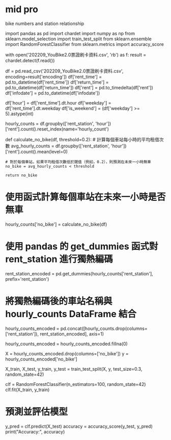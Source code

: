 # mid pro
bike numbers and station relationship

import pandas as pd
import chardet
import numpy as np
from sklearn.model_selection import train_test_split
from sklearn.ensemble import RandomForestClassifier
from sklearn.metrics import accuracy_score

with open('202209_YouBike2.0票證刷卡資料.csv', 'rb') as f:
    result = chardet.detect(f.read())

df = pd.read_csv('202209_YouBike2.0票證刷卡資料.csv', encoding=result['encoding'])
df['rent_time'] = pd.to_datetime(df['rent_time'])
df['return_time'] = pd.to_datetime(df['return_time'])
df['rent'] = pd.to_timedelta(df['rent'])
df['infodate'] = pd.to_datetime(df['infodate'])

df['hour'] = df['rent_time'].dt.hour
df['weekday'] = df['rent_time'].dt.weekday
df['is_weekend'] = (df['weekday'] >= 5).astype(int)

hourly_counts = df.groupby(['rent_station', 'hour'])['rent'].count().reset_index(name='hourly_count')

def calculate_no_bike(df, threshold=0.2):
    # 計算每個車站每小時的平均租借次數
    avg_hourly_counts = df.groupby(['rent_station', 'hour'])['rent'].count().mean(level=0)
    
    # 對於每個車站，如果平均租借次數低於閾值（例如，0.2），則預測在未來一小時無車
    no_bike = avg_hourly_counts < threshold
    
    return no_bike

# 使用函式計算每個車站在未來一小時是否無車
hourly_counts['no_bike'] = calculate_no_bike(df)

# 使用 pandas 的 get_dummies 函式對 rent_station 進行獨熱編碼
rent_station_encoded = pd.get_dummies(hourly_counts['rent_station'], prefix='rent_station')

# 將獨熱編碼後的車站名稱與 hourly_counts DataFrame 結合
hourly_counts_encoded = pd.concat([hourly_counts.drop(columns=['rent_station']), rent_station_encoded], axis=1)

hourly_counts_encoded = hourly_counts_encoded.fillna(0)

X = hourly_counts_encoded.drop(columns=['no_bike'])
y = hourly_counts_encoded['no_bike']

X_train, X_test, y_train, y_test = train_test_split(X, y, test_size=0.3, random_state=42)

clf = RandomForestClassifier(n_estimators=100, random_state=42)
clf.fit(X_train, y_train)


# 預測並評估模型
y_pred = clf.predict(X_test)
accuracy = accuracy_score(y_test, y_pred)
print("Accuracy:", accuracy)

